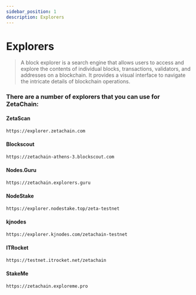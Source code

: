 ```yaml
---
sidebar_position: 1
description: Explorers
---
```


# Explorers

> A block explorer is a search engine that allows users to access and explore the contents of individual blocks, transactions, validators, and addresses on a blockchain. It provides a visual interface to navigate the intricate details of blockchain operations.

### There are a number of explorers that you can use for ZetaChain:

#### ZetaScan
```bash
https://explorer.zetachain.com
```

#### Blockscout
```bash
https://zetachain-athens-3.blockscout.com
```

#### Nodes.Guru
```bash
https://zetachain.explorers.guru
```

#### NodeStake
```bash
https://explorer.nodestake.top/zeta-testnet
```

#### kjnodes 
```bash
https://explorer.kjnodes.com/zetachain-testnet
```

#### ITRocket
```bash
https://testnet.itrocket.net/zetachain
```

#### StakeMe
```bash
https://zetachain.exploreme.pro
```
